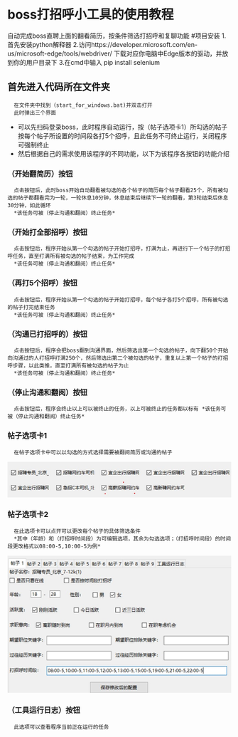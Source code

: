 # boss打招呼小工具的使用教程
自动完成boss直聘上面的翻看简历，按条件筛选打招呼和复聊功能
#项目安装
1.首先安装python解释器
2.访问https://developer.microsoft.com/en-us/microsoft-edge/tools/webdriver/
      下载对应你电脑中Edge版本的驱动，并放到你的用户目录下
3.在cmd中输入
      pip install selenium
## 首先进入代码所在文件夹
      在文件夹中找到（start_for_windows.bat)并双击打开
      此时弹出三个界面
* 可以先扫码登录boss，此时程序自动运行，按（帖子选项卡1）所勾选的帖子按每个帖子所设置的时间段各打5个招呼，且此任务不可终止运行，关闭程序可强制终止
* 然后根据自己的需求使用该程序的不同功能，以下为该程序各按钮的功能介绍
### （开始翻简历）按钮
      点击按钮后，此时boss开始自动翻看被勾选的各个帖子的简历每个帖子翻看25个，所有被勾选的帖子都翻看完为一轮，一轮休息10分钟，休息结束后继续下一轮的翻看，第3轮结束后休息30分钟，如此循环
      *该任务可被（停止沟通和翻阅）终止任务*
### （开始打全部招呼）按钮
      点击按钮后，程序开始从第一个勾选的帖子开始打招呼，打满为止，再进行下一个帖子的打招呼任务，直至打满所有被勾选的帖子结束，为工作完成
      *该任务可被（停止沟通和翻阅）终止任务*
### （再打5个招呼）按钮
      点击按钮后，程序开始从第一个勾选的帖子开始打招呼，每个帖子各打5个招呼，所有被勾选的帖子打完结束任务
      *该任务可被（停止沟通和翻阅）终止任务*
### （沟通已打招呼的）按钮
      点击按钮后，程序会把boss翻到沟通界面，然后筛选出第一个勾选的帖子，向下翻50个开始向沟通过的人打招呼打满250个，然后筛选出第二个被勾选的帖子，重复以上第一个帖子的打招呼步骤，以此类推，直至打满所有被勾选的帖子为止
      *该任务可被（停止沟通和翻阅）终止任务*
### （停止沟通和翻阅）按钮
      点击按钮后，程序会终止以上可以被终止的任务，以上可被终止的任务都以标有 *该任务可被（停止沟通和翻阅）终止任务*
### 帖子选项卡1
      在帖子选项卡中可以以勾选的方式选择需要被翻阅简历或沟通的帖子
![图片](images/img1.jpg)
### 帖子选项卡2
      在此选项卡可以点开可以更改每个帖子的具体筛选条件
      *其中（年龄）和（打招呼时间段）为可编辑选项，其余为勾选选项；（打招呼时间段）的时间段更改格式以08:00-5,10:00-5为例*
![图片](images/img2.jpg)
### （工具运行日志）按钮
      此选项可以查看程序当前正在运行的任务
